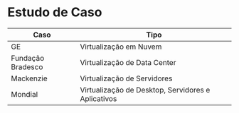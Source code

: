 # Estudo de Caso
| Caso | Tipo |
| ---- | ---- |
| GE | Virtualização em Nuvem |
| Fundação Bradesco | Virtualização de Data Center |
| Mackenzie | Virtualização de Servidores |
| Mondial | Virtualização de Desktop, Servidores e Aplicativos |
